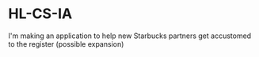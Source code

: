 # HL-CS-IA
I'm making an application to help new Starbucks partners get accustomed to the register (possible expansion)
